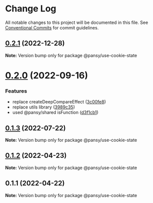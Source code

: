 # Change Log

All notable changes to this project will be documented in this file.
See [Conventional Commits](https://conventionalcommits.org) for commit guidelines.

## [0.2.1](https://github.com/pansyjs/react-hooks/compare/@pansy/use-cookie-state@0.2.0...@pansy/use-cookie-state@0.2.1) (2022-12-28)

**Note:** Version bump only for package @pansy/use-cookie-state





# [0.2.0](https://github.com/pansyjs/react-hooks/compare/@pansy/use-cookie-state@0.1.3...@pansy/use-cookie-state@0.2.0) (2022-09-16)


### Features

* replace createDeepCompareEffect ([3c00fe8](https://github.com/pansyjs/react-hooks/commit/3c00fe8a33cac410f0c3d245e84027ca01431943))
* replace utils library ([3989c35](https://github.com/pansyjs/react-hooks/commit/3989c35e2bb5bf96f538e1b2c78aa306c63541e3))
* used @pansy/shared isFunction ([d3f1cb1](https://github.com/pansyjs/react-hooks/commit/d3f1cb1f7b8bd61bbf9fac19d4972bec7356f705))





## [0.1.3](https://github.com/pansyjs/react-hooks/compare/@pansy/use-cookie-state@0.1.2...@pansy/use-cookie-state@0.1.3) (2022-07-22)

**Note:** Version bump only for package @pansy/use-cookie-state





## [0.1.2](https://github.com/pansyjs/react-hooks/compare/@pansy/use-cookie-state@0.1.1...@pansy/use-cookie-state@0.1.2) (2022-04-23)

**Note:** Version bump only for package @pansy/use-cookie-state





## 0.1.1 (2022-04-22)

**Note:** Version bump only for package @pansy/use-cookie-state
